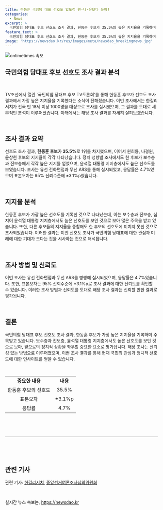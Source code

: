 ```yaml
---
title: 한동훈 국힘당 대표 선호도 압도적 원·나·윤보다 높아!
categories:
  - News
excerpt: >
  국민의힘 당대표 후보 선호도 조사 결과, 한동훈 후보가 35.5%의 높은 지지율을 기록하며 1위를 차지했습니다. 전 국민을 대상으로 한 조사에서 보수층과 진보층에서 모두 한 후보가 선호되었으며, 윤석열 대통령 지지층에서도 58.2%의 과반을 기록했습니다. 이번 조사는 1000명을 대상으로 유선 전화면접과 무선 ARS를 사용하였으며, 오차범위는 ±3.1%p입니다. (150자)
feature_text: >
  국민의힘 당대표 후보 선호도 조사 결과, 한동훈 후보가 35.5%의 높은 지지율을 기록하며 1위를 차지했습니다. 전 국민을 대상으로 한 조사에서 보수층과 진보층에서 모두 한 후보가 선호되었으며, 윤석열 대통령 지지층에서도 58.2%의 과반을 기록했습니다. 이번 조사는 1000명을 대상으로 유선 전화면접과 무선 ARS를 사용하였으며, 오차범위는 ±3.1%p입니다. (150자)
image: 'https://newsdao.kr/res/images/meta/newsdao_breakingnews.jpg'
---
```


<p><img src="https://newsdao.kr/res/images/meta/newsdao_breakingnews.jpg" alt="ontimetimes 속보" /></p>

<h2 data-ke-size="size32">국민의힘 당대표 후보 선호도 조사 결과 분석</h2>

<p data-ke-size="size16">&nbsp;</p>

<p>TV조선에서 열린 '국민의힘 당대표 후보 TV토론회'를 통해 한동훈 후보가 선호도 조사 결과에서 가장 높은 지지율을 기록했다는 소식이 전해졌습니다. 이번 조사에서는 한길리서치가 전국 만 18세 이상 1000명을 대상으로 조사를 실시했으며, 그 결과를 토대로 세부적인 분석이 이루어졌습니다. 아래에서는 해당 조사 결과를 자세히 살펴보겠습니다.</p>

<p data-ke-size="size16">&nbsp;</p>

<h2 data-ke-size="size26">조사 결과 요약</h2>

<p data-ke-size="size16">선호도 조사 결과, <b>한동훈 후보가 35.5%</b>로 1위를 차지했으며, 이어서 원희룡, 나경원, 윤상현 후보의 지지율이 각각 나타났습니다. 정치 성향별 조사에서도 한 후보가 보수층과 진보층에서 각각 높은 지지를 얻었으며, 윤석열 대통령 지지층에서도 높은 선호도를 보였습니다. 조사는 유선 전화면접과 무선 ARS를 통해 실시되었고, 응답률은 4.7%였으며 표본오차는 95% 신뢰수준에 ±3.1%p였습니다.</p>

<p data-ke-size="size16">&nbsp;</p>

<h2 data-ke-size="size26">지지율 분석</h2>

<p data-ke-size="size16">한동훈 후보가 가장 높은 선호도를 기록한 것으로 나타났는데, 이는 보수층과 진보층, 심지어 윤석열 대통령 지지층에서도 높은 선호도를 보인 것으로 보아 많은 주목을 받고 있습니다. 또한, 다른 후보들의 지지율을 종합해도 한 후보의 선호도에 미치지 못한 것으로 조사되었습니다. 이러한 결과는 이번 선호도 조사가 국민의힘 당대표에 대한 관심과 미래에 대한 기대가 크다는 것을 시사하는 것으로 해석됩니다. </p>

<p data-ke-size="size16">&nbsp;</p>

<h2 data-ke-size="size26">조사 방법 및 신뢰도</h2>

<p data-ke-size="size16">이번 조사는 유선 전화면접과 무선 ARS를 병행해 실시되었으며, 응답률은 4.7%였습니다. 또한, 표본오차는 95% 신뢰수준에 ±3.1%p로 조사 결과에 대한 신뢰도를 확인할 수 있습니다. 이러한 조사 방법과 신뢰도를 토대로 해당 조사 결과는 신뢰할 만한 결과로 평가됩니다.</p>

<p data-ke-size="size16">&nbsp;</p>

<h2 data-ke-size="size26">결론</h2>

<p data-ke-size="size16">국민의힘 당대표 후보 선호도 조사 결과, 한동훈 후보가 가장 높은 지지율을 기록하며 주목받고 있습니다. 보수층과 진보층, 윤석열 대통령 지지층에서도 높은 선호도를 보인 것으로 보아, 앞으로의 정치적 상황을 좌우할 중요한 요소로 평가됩니다. 해당 조사는 신뢰성 있는 방법으로 이루어졌으며, 이번 조사 결과를 통해 현재 국민의 관심과 정치적 선호도에 대한 인사이트를 얻을 수 있습니다.</p>

<p data-ke-size="size16">&nbsp;</p>

<table>
  <tbody>
    <tr>
      <td style="text-align: center; height: 17px;"><b>중요한 내용</b></td>
      <td style="text-align: center; height: 17px;"><b>내용</b></td>
    </tr>
    <tr>
      <td style="text-align: center; height: 17px;">한동훈 후보의 선호도</td>
      <td style="text-align: center; height: 17px;">35.5%</td>
    </tr>
    <tr>
      <td style="text-align: center; height: 17px;">표본오차</td>
      <td style="text-align: center; height: 17px;">±3.1%p</td>
    </tr>
    <tr>
      <td style="text-align: center; height: 17px;">응답률</td>
      <td style="text-align: center; height: 17px;">4.7%</td>
    </tr>
  </tbody>
</table>

<p data-ke-size="size16">&nbsp;</p>

<p data-ke-size="size16">&nbsp;</p>

<hr>

<p data-ke-size="size16">&nbsp;</p>

<p data-ke-size="size16">&nbsp;</p>

<h2 data-ke-size="size26">관련 기사</h2>

<p data-ke-size="size16">관련 기사: <a href="https://www.example.com">한길리서치</a>, <a href="https://www.example.com">중앙선거여론조사심의위원회</a></p>

<p data-ke-size="size16">&nbsp;</p>
실시간 뉴스 속보는, <a href="https://newsdao.kr" rel="dofollow">https://newsdao.kr</a>



